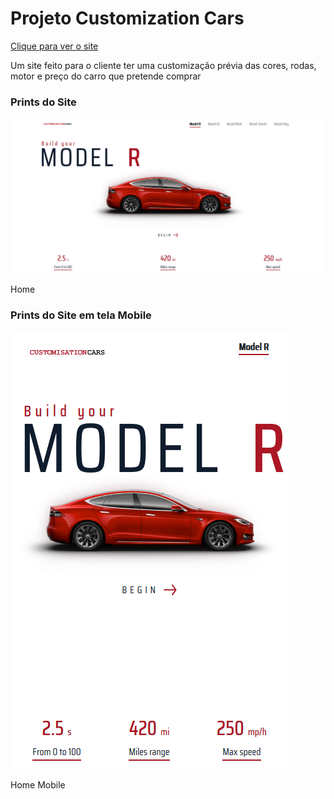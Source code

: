<h1> Projeto Customization Cars </h1>
<a href="https://gabrielribalves.github.io/Projeto-Customization-Cars/" target="_blank">Clique para ver o site</a>
<p>Um site feito para o cliente ter uma customização prévia das cores, rodas, motor e preço do carro que pretende comprar</p>
<h3>Prints do Site</h3>
<div>
  <img src="img/prints/Home.png">
  <p>Home</p>
</div>
<h3>Prints do Site em tela Mobile</h3>
<div>
  <img src="img/prints/Home M.png">
  <p>Home Mobile</p>
</div>
